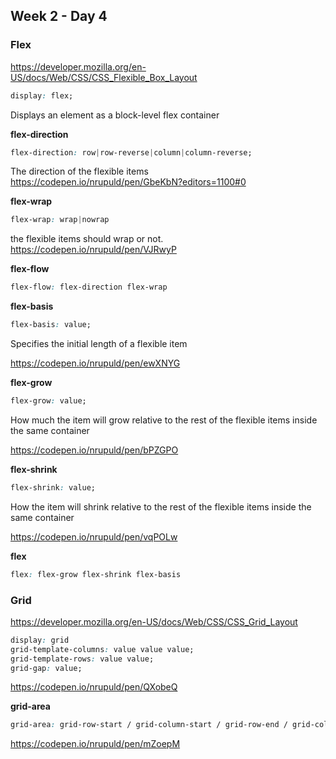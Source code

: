 ## Week 2 - Day 4

### Flex

https://developer.mozilla.org/en-US/docs/Web/CSS/CSS_Flexible_Box_Layout

```css
display: flex;
```

Displays an element as a block-level flex container



**flex-direction**

```css
flex-direction: row|row-reverse|column|column-reverse;
```

The direction of the flexible items  
https://codepen.io/nrupuld/pen/GbeKbN?editors=1100#0



**flex-wrap**

```css
flex-wrap: wrap|nowrap
```

 the flexible items should wrap or not.  
https://codepen.io/nrupuld/pen/VJRwyP



**flex-flow**

```css
flex-flow: flex-direction flex-wrap
```



**flex-basis**

```css
flex-basis: value;
```

Specifies the initial length of a flexible item

https://codepen.io/nrupuld/pen/ewXNYG



**flex-grow**

```css
flex-grow: value;
```

How much the item will grow relative to the rest of the flexible items inside the same container

https://codepen.io/nrupuld/pen/bPZGPO



**flex-shrink**

```css
flex-shrink: value;
```

How the item will shrink relative to the rest of the flexible items inside the same container

https://codepen.io/nrupuld/pen/vqPOLw



**flex**

```css
flex: flex-grow flex-shrink flex-basis
```



### Grid

https://developer.mozilla.org/en-US/docs/Web/CSS/CSS_Grid_Layout

```css
display: grid
grid-template-columns: value value value;
grid-template-rows: value value;
grid-gap: value;
```

https://codepen.io/nrupuld/pen/QXobeQ

**grid-area**

```css
grid-area: grid-row-start / grid-column-start / grid-row-end / grid-column-end 
```

https://codepen.io/nrupuld/pen/mZoepM